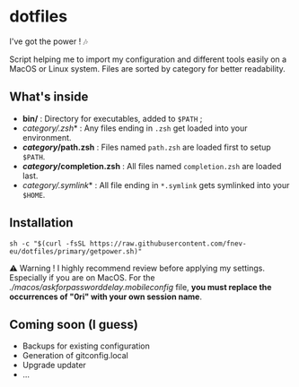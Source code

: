 # dotfiles
I've got the power ! 🎶

Script helping me to import my configuration and different tools easily on a MacOS or Linux system.
Files are sorted by category for better readability.

## What's inside
- **bin/** : Directory for executables, added to `$PATH` ;
- ***category*/*.zsh** : Any files ending in `.zsh` get loaded into your environment.
- ***category*/path.zsh** : Files named `path.zsh` are loaded first to setup `$PATH`.
- ***category*/completion.zsh** : All files named `completion.zsh` are loaded last.
- ***category*/*.symlink** : All file ending in `*.symlink` gets symlinked into your `$HOME`.

## Installation
```
sh -c "$(curl -fsSL https://raw.githubusercontent.com/fnev-eu/dotfiles/primary/getpower.sh)"
```

⚠️ Warning ! I highly recommend review before applying my settings. Especially if you are on MacOS.
For the *./macos/askforpassworddelay.mobileconfig* file, **you must replace the occurrences of "0ri" with your own session name**.


## Coming soon (I guess)
- Backups for existing configuration
- Generation of gitconfig.local
- Upgrade updater
- ...



